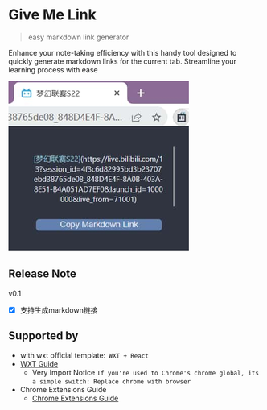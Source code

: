 # Give Me Link 

> easy markdown link generator

Enhance your note-taking efficiency with this handy tool designed to quickly generate markdown links for the current tab. Streamline your learning process with ease

![sample](./screenshot/sample-0.1.0.jpg)

## Release Note
v0.1
- [x] 支持生成markdown链接

## Supported by 

- with wxt official template:` WXT + React`
- [WXT Guide](https://wxt.dev/guide/extension-apis.html)
  - Very Import Notice `If you're used to Chrome's chrome global, its a simple switch: Replace chrome with browser`
- Chrome Extensions Guide
  - [Chrome Extensions Guide](https://developer.chrome.com/docs/extensions/get-started)
